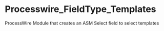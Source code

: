 Processwire_FieldType_Templates
===============================

ProcessWire Module that creates an ASM Select field to select templates
